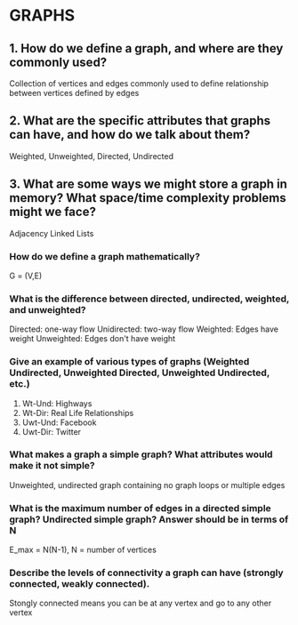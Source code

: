# GRAPHS

## 1. How do we define a graph, and where are they commonly used?
Collection of vertices and edges commonly used to define relationship between vertices defined by edges 

## 2. What are the specific attributes that graphs can have, and how do we talk about them?
Weighted, Unweighted, Directed, Undirected


## 3. What are some ways we might store a graph in memory? What space/time complexity problems might we face?
Adjacency Linked Lists



### How do we define a graph mathematically?
G = (V,E)

### What is the difference between directed, undirected, weighted, and unweighted?
Directed: one-way flow
Unidirected: two-way flow
Weighted: Edges have weight
Unweighted: Edges don't have weight

### Give an example of various types of graphs (Weighted Undirected, Unweighted Directed, Unweighted Undirected, etc.)
1. Wt-Und: Highways
2. Wt-Dir: Real Life Relationships
3. Uwt-Und: Facebook
4. Uwt-Dir: Twitter

### What makes a graph a simple graph? What attributes would make it not simple?
Unweighted, undirected graph containing no graph loops or multiple edges

### What is the maximum number of edges in a directed simple graph? Undirected simple graph? Answer should be in terms of N
E_max = N(N-1), N = number of vertices

### Describe the levels of connectivity a graph can have (strongly connected, weakly connected).
Stongly connected means you can be at any vertex and go to any other vertex
